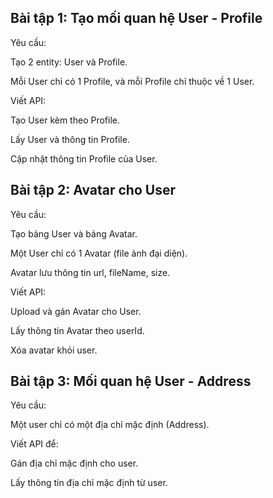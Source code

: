 ## Bài tập 1: Tạo mối quan hệ User - Profile

Yêu cầu:

Tạo 2 entity: User và Profile.

Mỗi User chỉ có 1 Profile, và mỗi Profile chỉ thuộc về 1 User.

Viết API:

Tạo User kèm theo Profile.

Lấy User và thông tin Profile.

Cập nhật thông tin Profile của User.

## Bài tập 2: Avatar cho User

Yêu cầu:

Tạo bảng User và bảng Avatar.

Một User chỉ có 1 Avatar (file ảnh đại diện).

Avatar lưu thông tin url, fileName, size.

Viết API:

Upload và gán Avatar cho User.

Lấy thông tin Avatar theo userId.

Xóa avatar khỏi user.

## Bài tập 3: Mối quan hệ User - Address

Yêu cầu:

Một user chỉ có một địa chỉ mặc định (Address).

Viết API để:

Gán địa chỉ mặc định cho user.

Lấy thông tin địa chỉ mặc định từ user.

